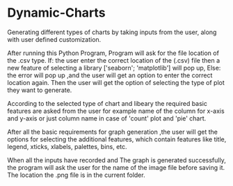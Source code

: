 # Dynamic-Charts
Generating different types of charts by taking inputs from the user, along with user defined customization.

After running this Python Program, Program will ask for the file location of the .csv type. If: the user enter the correct location of the (.csv) file
then a new feature of selecting a library ['seaborn'; 'matplotlib'] will pop up, Else: the error will pop up ,and  the user will get an option to enter 
the correct location again. Then the user will get the option of selecting the type of plot they want to generate.

According to the selected type of chart and libeary the required basic features are asked from the user for example name of the column for x-axis and 
y-axis or just column name in case of 'count' plot and 'pie' chart. 

After all the basic requirements for graph generation ,the user will get the options for selecting the additional features, which contain features like
title, legend, xticks, xlabels, palettes, bins, etc.

When all the inputs have recorded and The graph is generated successfully, the program will ask the user for the name of the image file
before saving it. The location the .png file is in the current folder.
